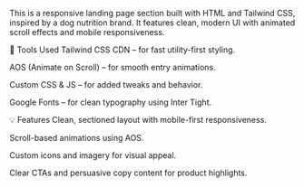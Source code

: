 This is a responsive landing page section built with HTML and Tailwind CSS, inspired by a dog nutrition brand. It features clean, modern UI with animated scroll effects and mobile responsiveness.

🔧 Tools Used
Tailwind CSS CDN – for fast utility-first styling.

AOS (Animate on Scroll) – for smooth entry animations.

Custom CSS & JS – for added tweaks and behavior.

Google Fonts – for clean typography using Inter Tight.

💡 Features
Clean, sectioned layout with mobile-first responsiveness.

Scroll-based animations using AOS.

Custom icons and imagery for visual appeal.

Clear CTAs and persuasive copy content for product highlights.

